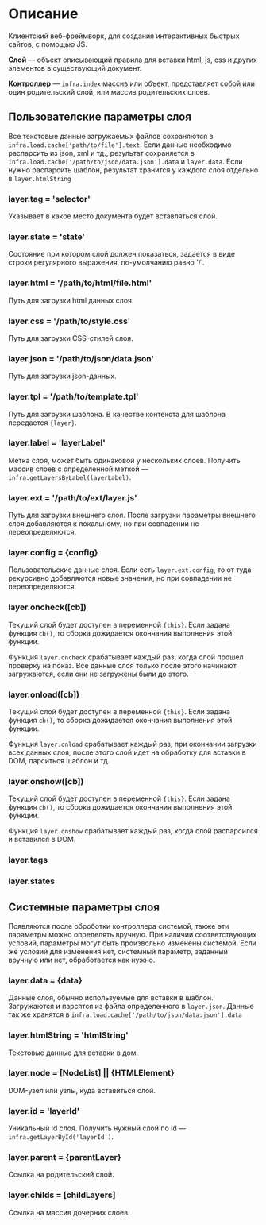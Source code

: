 # Описание
Клиентский веб-фреймворк, для создания интерактивных быстрых сайтов, с помощью JS.

**Слой** — объект описывающий правила для вставки html, js, css и других элементов в существующий документ.

**Контроллер** — `infra.index` массив или объект, представляет собой или один родительский слой, или массив родительских слоев.


## Пользователские параметры слоя

Все текстовые данные загружаемых файлов сохраняются в `infra.load.cache['path/to/file'].text`.
Если данные необходимо распарсить из json, xml и тд., результат сохраняется в `infra.load.cache['/path/to/json/data.json'].data` и `layer.data`.
Если нужно распарсить шаблон, результат хранится у каждого слоя отдельно в `layer.htmlString`

### layer.tag = 'selector'
Указывает в какое место документа будет вставляться слой.

### layer.state = 'state'
Состояние при котором слой должен показаться, задается в виде строки регулярного выражения, по-умолчанию равно '/'.

### layer.html = '/path/to/html/file.html'
Путь для загрузки html данных слоя.

### layer.css = '/path/to/style.css'
Путь для загрузки CSS-стилей слоя.

### layer.json = '/path/to/json/data.json'
Путь для загрузки json-данных.

### layer.tpl = '/path/to/template.tpl'
Путь для загрузки шаблона. В качестве контекста для шаблона передается `{layer}`.

### layer.label = 'layerLabel'
Метка слоя, может быть одинаковой у нескольких слоев.
Получить массив слоев с определенной меткой — `infra.getLayersByLabel(layerLabel)`.

### layer.ext = '/path/to/ext/layer.js'
Путь для загрузки внешнего слоя. После загрузки параметры внешнего слоя добавляются к локальному, но при совпадении не переопределяются.

### layer.config = {config}
Пользовательские данные слоя. Если есть `layer.ext.config`, то	от туда рекурсивно добавляются новые значения, но при совпадении не переопределяются.

### layer.oncheck([cb])
Текущий слой будет доступен в переменной `{this}`.
Если задана функция `cb()`, то сборка дожидается окончания выполнения этой функции.

Функция `layer.oncheck` срабатывает каждый раз, когда слой прошел проверку на показ.
Все данные слоя только после этого начинают загружаются, если они не загружены были до этого.

### layer.onload([cb])
Текущий слой будет доступен в переменной `{this}`.
Если задана функция `cb()`, то сборка дожидается окончания выполнения этой функции.

Функция `layer.onload` срабатывает каждый раз, при окончании загрузки всех данных слоя,
после этого слой идет на обработку для вставки в DOM, парситься шаблон и тд.

### layer.onshow([cb])
Текущий слой будет доступен в переменной `{this}`.
Если задана функция `cb()`, то сборка дожидается окончания выполнения этой функции.

Функция `layer.onshow` срабатывает каждый раз, когда слой распарсился и вставился в DOM.

### layer.tags
### layer.states


## Системные параметры слоя
Появляются после оброботки контроллера системой, также эти параметры можно определять вручную.
При наличии соответствующих условий, параметры могут быть произвольно изменены системой.
Если же условий для изменения нет, системный параметр, заданный вручную или нет, обработается как нужно.

### layer.data = {data}
Данные слоя, обычно используемые для вставки в шаблон.
Загружаются и парсятся из файла определенного в `layer.json`.
Данные так же хранятся в `infra.load.cache['/path/to/json/data.json'].data`

### layer.htmlString = 'htmlString'
Текстовые данные для вставки в дом.

### layer.node = [NodeList] || {HTMLElement}
DOM-узел или узлы, куда вставиться слой.

### layer.id = 'layerId'
Уникальный id слоя. Получить нужный слой по id — `infra.getLayerById('layerId')`.

### layer.parent = {parentLayer}
Ссылка на родительский слой.

### layer.childs = [childLayers]
Ссылка на массив дочерних слоев.
